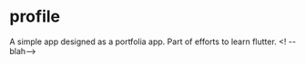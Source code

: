 # profile

A simple app designed as a portfolia app.
Part of efforts to learn flutter. 
<! --blah-->
